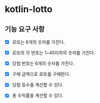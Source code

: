 # kotlin-lotto

## 기능 요구 사항

- [x] 로또는 6개의 숫자를 가진다.
- [x] 로또의 각 번호는 1~45이하의 숫자를 가진다.

- [x] 당첨 번호는 6개의 숫자를 가진다.

- [x] 구매 금액으로 로또를 구매한다.

- [x] 당첨 등수를 계산할 수 있다.
- [x] 총 수익률을 계산할 수 있다.